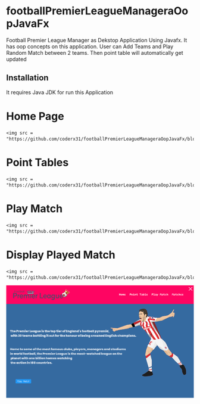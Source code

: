 # footballPremierLeagueManageraOopJavaFx
Football Premier League Manager as Dekstop Application Using Javafx. It has oop concepts on this application. User can Add Teams and Play Random Match between 2 teams.
Then point table will automatically get updated

## Installation
It requires Java JDK for run this Application


# Home Page
```
<img src = "https://github.com/coderx31/footballPremierLeagueManageraOopJavaFx/blob/master/screenshots/home.png">
```

# Point Tables
```
<img src = "https://github.com/coderx31/footballPremierLeagueManageraOopJavaFx/blob/master/screenshots/pointTables.png">
```

# Play Match
```
<img src = "https://github.com/coderx31/footballPremierLeagueManageraOopJavaFx/blob/master/screenshots/playMatch.png">
```

# Display Played Match
```
<img src = "https://github.com/coderx31/footballPremierLeagueManageraOopJavaFx/blob/master/screenshots/displayMatches.png">
```
<img src = "https://github.com/coderx31/footballPremierLeagueManageraOopJavaFx/blob/master/screenshots/home.png">
